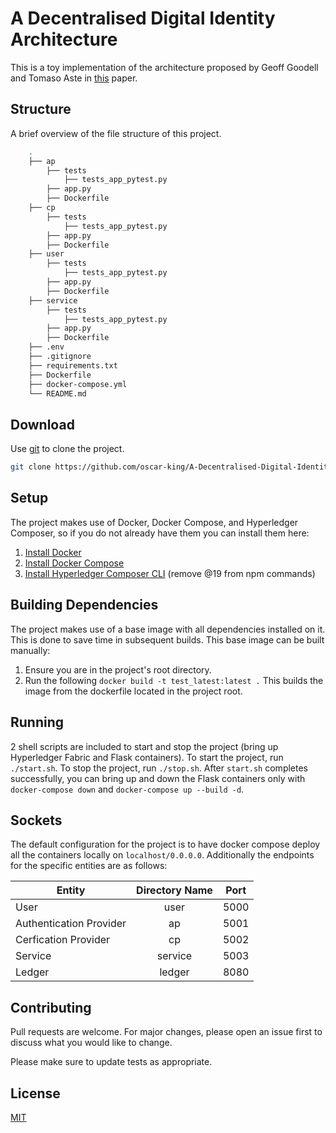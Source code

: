 # A Decentralised Digital Identity Architecture

This is a toy implementation of the architecture proposed by Geoff Goodell and Tomaso Aste in [this](https://arxiv.org/abs/1902.08769) paper.

## Structure
A brief overview of the file structure of this project.

```bash
    .
    ├── ap
        ├── tests
            ├── tests_app_pytest.py  
        ├── app.py
        ├── Dockerfile            
    ├── cp
        ├── tests
            ├── tests_app_pytest.py  
        ├── app.py
        ├── Dockerfile
    ├── user
        ├── tests
            ├── tests_app_pytest.py  
        ├── app.py
        ├── Dockerfile
    ├── service
        ├── tests
            ├── tests_app_pytest.py  
        ├── app.py
        ├── Dockerfile
    ├── .env                
    ├── .gitignore    
    ├── requirements.txt
    ├── Dockerfile
    ├── docker-compose.yml
    └── README.md
```

## Download

Use [git](https://git-scm.com/book/en/v2/Getting-Started-Installing-Git) to clone the project.

```bash
git clone https://github.com/oscar-king/A-Decentralised-Digital-Identity-Architecture.git
```

## Setup
The project makes use of Docker, Docker Compose, and Hyperledger Composer, so if you do not already have them you can install them here:
1. [Install Docker](https://docs.docker.com/v17.09/engine/installation/)
2. [Install Docker Compose](https://docs.docker.com/v17.09/compose/install/#install-compose)
3. [Install Hyperledger Composer CLI](https://hyperledger.github.io/composer/v0.19/installing/development-tools.html) (remove @19 from npm commands)

## Building Dependencies
The project makes use of a base image with all dependencies installed on it. This is done to save time in subsequent builds. This base image can be built manually:
1. Ensure you are in the project's root directory.
2. Run the following `docker build -t test_latest:latest .`
This builds the image from the dockerfile located in the project root. 

## Running
2 shell scripts are included to start and stop the project (bring up Hyperledger Fabric and Flask containers). To start the project, run `./start.sh`. To stop the project, run `./stop.sh`. After `start.sh` completes successfully, you can bring up and down the Flask containers only with `docker-compose down` and `docker-compose up --build -d`.

## Sockets
The default configuration for the project is to have docker compose deploy all the containers locally on `localhost/0.0.0.0`. Additionally the endpoints for the specific entities are as follows:

|           Entity        | Directory Name  |      Port     |
| ------------------------|:---------------:|:-------------:|
|           User          |      user       |     5000      |
| Authentication Provider |      ap         |     5001      |
| Cerfication Provider    |      cp         |     5002      |
|          Service        |      service    |     5003      |
|          Ledger         |      ledger     |     8080      |

## Contributing
Pull requests are welcome. For major changes, please open an issue first to discuss what you would like to change.

Please make sure to update tests as appropriate.

## License
[MIT](https://choosealicense.com/licenses/mit/)
